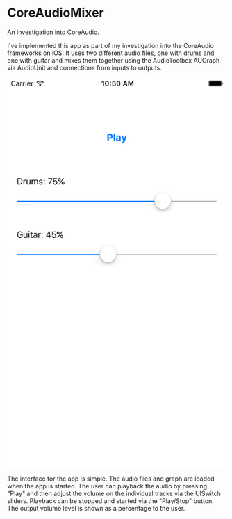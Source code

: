 # CoreAudioMixer
An investigation into CoreAudio.

I've implemented this app as part of my investigation into the CoreAudio frameworks on iOS.  It uses two different audio files, one with drums and one with guitar and mixes them together using the AudioToolbox AUGraph via AudioUnit and connections from inputs to outputs.

![Mixer Screen Shot](/images/mixer-screen-shot-1.png)

The interface for the app is simple.  The audio files and graph are loaded when the app is started.  The user can playback the audio by pressing "Play" and then adjust the volume on the individual tracks via the UISwitch sliders.  Playback can be stopped and started via the "Play/Stop" button.  The output volume level is shown as a percentage to the user.